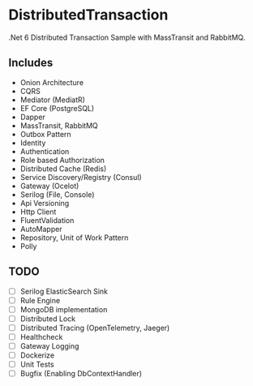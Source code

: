 # DistributedTransaction

.Net 6 Distributed Transaction Sample with MassTransit and RabbitMQ.

## Includes

- Onion Architecture
- CQRS
- Mediator (MediatR)
- EF Core (PostgreSQL)
- Dapper
- MassTransit, RabbitMQ
- Outbox Pattern
- Identity
- Authentication
- Role based Authorization
- Distributed Cache (Redis)
- Service Discovery/Registry (Consul)
- Gateway (Ocelot)
- Serilog (File, Console)
- Api Versioning
- Http Client
- FluentValidation
- AutoMapper
- Repository, Unit of Work Pattern
- Polly

## TODO
- [ ] Serilog ElasticSearch Sink
- [ ] Rule Engine
- [ ] MongoDB implementation
- [ ] Distributed Lock
- [ ] Distributed Tracing (OpenTelemetry, Jaeger)
- [ ] Healthcheck
- [ ] Gateway Logging
- [ ] Dockerize
- [ ] Unit Tests
- [ ] Bugfix (Enabling DbContextHandler)
